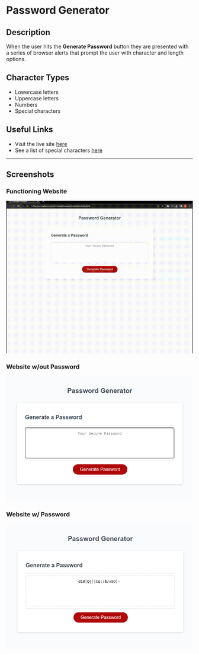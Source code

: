 # Password Generator

## Description

When the user hits the **Generate Password** button they are presented with a series of browser alerts that prompt the user with character and length options.

## Character Types

- Lowercase letters
- Uppercase letters
- Numbers
- Special characters

## Useful Links

- Visit the live site [here](https://GormanBrian.github.io/password-generator)
- See a list of special characters [here](https://owasp.org/www-community/password-special-characters)

---

## Screenshots

### Functioning Website

![GIF of working password generator](./assets/images/password-generator-video.gif)

### Website w/out Password

![Website before generating password](./assets/images/password-generator-blank.png)

### Website w/ Password

![Website after generating password](./assets/images/password-generator-complete.png)
